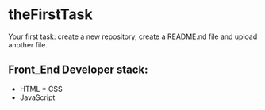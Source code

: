 # theFirstTask
Your first task: create a new repository, create a README.nd file and upload another file.
## Front_End Developer stack:
* HTML
﻿﻿* CSS
* JavaScript
